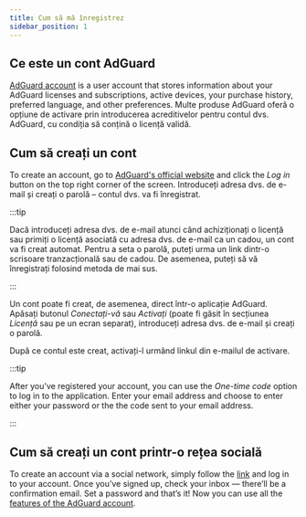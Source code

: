 ```yaml
---
title: Cum să mă înregistrez
sidebar_position: 1
---
```


## Ce este un cont AdGuard

[AdGuard account](https://adguardaccount.com/) is a user account that stores information about your AdGuard licenses and subscriptions, active devices, your purchase history, preferred language, and other preferences. Multe produse AdGuard oferă o opțiune de activare prin introducerea acreditivelor pentru contul dvs. AdGuard, cu condiția să conțină o licență validă.

## Cum să creați un cont

To create an account, go to [AdGuard's official website](https://adguard.com/welcome.html) and click the *Log in* button on the top right corner of the screen. Introduceți adresa dvs. de e-mail și creați o parolă – contul dvs. va fi înregistrat.

:::tip

Dacă introduceți adresa dvs. de e-mail atunci când achiziționați o licență sau primiți o licență asociată cu adresa dvs. de e-mail ca un cadou, un cont va fi creat automat. Pentru a seta o parolă, puteți urma un link dintr-o scrisoare tranzacțională sau de cadou. De asemenea, puteți să vă înregistrați folosind metoda de mai sus.

:::

Un cont poate fi creat, de asemenea, direct într-o aplicație AdGuard. Apăsați butonul *Conectați-vă* sau *Activați* (poate fi găsit în secțiunea *Licență* sau pe un ecran separat), introduceți adresa dvs. de e-mail și creați o parolă.

După ce contul este creat, activați-l urmând linkul din e-mailul de activare.

:::tip

After you've registered your account, you can use the *One-time code* option to log in to the application. Enter your email address and choose to enter either your password or the the code sent to your email address.

:::

## Cum să creați un cont printr-o rețea socială

To create an account via a social network, simply follow the [link](https://auth.adguardaccount.com/login.html) and log in to your account. Once you’ve signed up, check your inbox — there’ll be a confirmation email. Set a password and that’s it! Now you can use all the [features of the AdGuard account](https://adguard.com/kb/general/account/features/).
